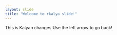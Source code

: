 ```yaml
---
layout: slide
title: "Welcome to rkalya slide!"
---
```

This is Kalyan changes
Use the left arrow to go back!

